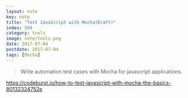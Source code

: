 ```yaml
---
layout: note
key: note
title: "Test JavaScript with Mocha(Draft)"
index: 504
category: tools
image: note/tools.png
date: 2017-07-04
postdate: 2017-07-04
tags: [Mocha]
---
```


> Write automation test cases with Mocha for javascript applications.

https://codeburst.io/how-to-test-javascript-with-mocha-the-basics-80132324752e
